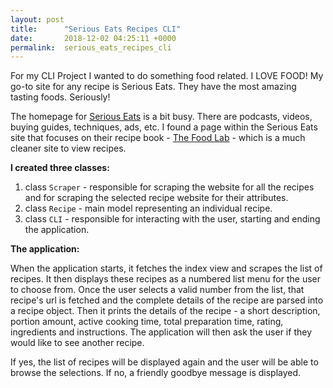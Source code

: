 ```yaml
---
layout: post
title:      "Serious Eats Recipes CLI"
date:       2018-12-02 04:25:11 +0000
permalink:  serious_eats_recipes_cli
---
```



For my CLI Project I wanted to do something food related.  I LOVE FOOD!  My go-to site for any recipe is Serious Eats.  They have the most amazing tasting foods.  Seriously!

The homepage for [Serious Eats](https://www.seriouseats.com/) is a bit busy.  There are podcasts, videos, buying guides, techniques, ads, etc.  I found a page within the Serious Eats site that focuses on their recipe book - [The Food Lab](https://www.seriouseats.com/the-food-lab/recipes) - which is a much cleaner site to view recipes.

**I created three classes:**

1. class `Scraper` - responsible for scraping the website for all the recipes and for scraping the selected recipe website for their attributes.
2. class `Recipe` - main model representing an individual recipe.
3. class `CLI` - responsible for interacting with the user, starting and ending the application.

**The application:**

When the application starts, it fetches the index view and scrapes the list of recipes.  It then displays these recipes as a numbered list menu for the user to choose from.  Once the user selects a valid number from the list, that recipe's url is fetched and the complete details of the recipe are parsed into a recipe object.  Then it prints the details of the recipe - a short description, portion amount, active cooking time, total preparation time, rating, ingredients and instructions.  The application will then ask the user if they would like to see another recipe.

If yes, the list of recipes will be displayed again and the user will be able to browse the selections.  If no, a friendly goodbye message is displayed.
